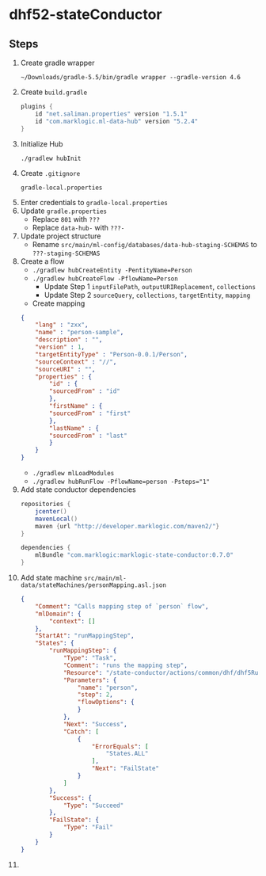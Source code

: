 # dhf52-stateConductor

## Steps

1. Create gradle wrapper
    ```
    ~/Downloads/gradle-5.5/bin/gradle wrapper --gradle-version 4.6
    ```
1. Create `build.gradle`
    ```groovy
    plugins {
        id "net.saliman.properties" version "1.5.1"
        id "com.marklogic.ml-data-hub" version "5.2.4"
    }
    ```
1. Initialize Hub
    ```
    ./gradlew hubInit
    ```
1. Create `.gitignore`
    ```
    gradle-local.properties
    ```
1. Enter credentials to `gradle-local.properties`
1. Update `gradle.properties`
   * Replace `801` with `???`
   * Replace `data-hub-` with `???-`
1. Update project structure
   * Rename `src/main/ml-config/databases/data-hub-staging-SCHEMAS` to `???-staging-SCHEMAS`
1. Create a flow
   * `./gradlew hubCreateEntity -PentityName=Person`
   * `./gradlew hubCreateFlow -PflowName=Person`
     * Update Step 1 `inputFilePath`, `outputURIReplacement`, `collections`
     * Update Step 2 `sourceQuery`, `collections`, `targetEntity`, `mapping`
   * Create mapping
    ```json
    {
        "lang" : "zxx",
        "name" : "person-sample",
        "description" : "",
        "version" : 1,
        "targetEntityType" : "Person-0.0.1/Person",
        "sourceContext" : "//",
        "sourceURI" : "",
        "properties" : {
            "id" : {
            "sourcedFrom" : "id"
            },
            "firstName" : {
            "sourcedFrom" : "first"
            },
            "lastName" : {
            "sourcedFrom" : "last"
            }
        }
    }
    ```
   * `./gradlew mlLoadModules`
   * `./gradlew hubRunFlow -PflowName=person -Psteps="1"`
1. Add state conductor dependencies
    ```groovy
    repositories {
        jcenter()
        mavenLocal()
        maven {url "http://developer.marklogic.com/maven2/"}
    }

    dependencies {
        mlBundle "com.marklogic:marklogic-state-conductor:0.7.0"
    }
    ```
1. Add state machine `src/main/ml-data/stateMachines/personMapping.asl.json`
    ```json
    {
        "Comment": "Calls mapping step of `person` flow",
        "mlDomain": {
            "context": []
        },
        "StartAt": "runMappingStep",
        "States": {
            "runMappingStep": {
                "Type": "Task",
                "Comment": "runs the mapping step",
                "Resource": "/state-conductor/actions/common/dhf/dhf5RunFlowStepAction.sjs",
                "Parameters": {
                    "name": "person",
                    "step": 2,
                    "flowOptions": {
                    }
                },
                "Next": "Success",
                "Catch": [
                    {
                        "ErrorEquals": [
                            "States.ALL"
                        ],
                        "Next": "FailState"
                    }
                ]
            },
            "Success": {
                "Type": "Succeed"
            },
            "FailState": {
                "Type": "Fail"
            }
        }
    }
    ```
1. 